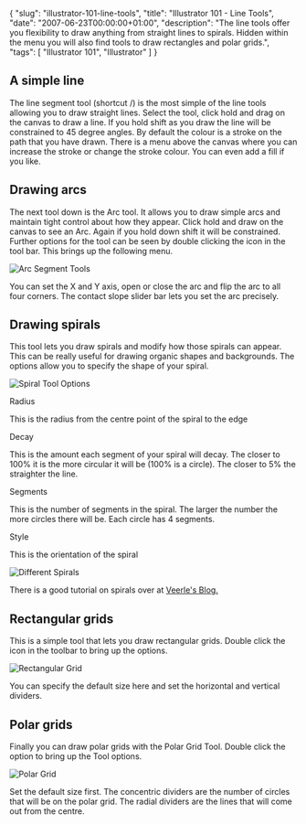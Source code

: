 {
  "slug": "illustrator-101-line-tools",
  "title": "Illustrator 101 - Line Tools",
  "date": "2007-06-23T00:00:00+01:00",
  "description": "The line tools offer you flexibility to draw anything from straight lines to spirals. Hidden within the menu you will also find tools to draw rectangles and polar grids.",
  "tags": [
    "Illustrator 101",
    "Illustrator"
  ]
}

## A simple line

The line segment tool (shortcut /) is the most simple of the line tools allowing you to draw straight lines. Select the tool, click hold and drag on the canvas to draw a line. If you hold shift as you draw the line will be constrained to 45 degree angles. By default the colour is a stroke on the path that you have drawn. There is a menu above the canvas where you can increase the stroke or change the stroke colour. You can even add a fill if you like.

## Drawing arcs

The next tool down is the Arc tool. It allows you to draw simple arcs and maintain tight control about how they appear. Click hold and draw on the canvas to see an Arc. Again if you hold down shift it will be constrained. Further options for the tool can be seen by double clicking the icon in the tool bar. This brings up the following menu. 

![Arc Segment Tools][1] 

You can set the X and Y axis, open or close the arc and flip the arc to all four corners. The contact slope slider bar lets you set the arc precisely.

## Drawing spirals

This tool lets you draw spirals and modify how those spirals can appear. This can be really useful for drawing organic shapes and backgrounds. The options allow you to specify the shape of your spiral.

![Spiral Tool Options][2] 

Radius

This is the radius from the centre point of the spiral to the edge

Decay

This is the amount each segment of your spiral will decay. The closer to 100% it is the more circular it will be (100% is a circle). The closer to 5% the straighter the line.

Segments

This is the number of segments in the spiral. The larger the number the more circles there will be. Each circle has 4 segments.

Style

This is the orientation of the spiral

![Different Spirals][3] 

There is a good tutorial on spirals over at [Veerle's Blog.][4]

## Rectangular grids

This is a simple tool that lets you draw rectangular grids. Double click the icon in the toolbar to bring up the options. 

![Rectangular Grid][5] 

You can specify the default size here and set the horizontal and vertical dividers.

## Polar grids

Finally you can draw polar grids with the Polar Grid Tool. Double click the option to bring up the Tool options.

![Polar Grid][6] 

Set the default size first. The concentric dividers are the number of circles that will be on the polar grid. The radial dividers are the lines that will come out from the centre.

 [1]: http://shapeshed.com/images/articles/arc_segment_tools.png 
 [2]: http://shapeshed.com/images/articles/spiral_options.png 
 [3]: http://shapeshed.com/images/articles/different_spirals.png 
 [4]: http://veerle.duoh.com/blog/comments/swirly_curls_in_adobe_illustrator/
 [5]: http://shapeshed.com/images/articles/rectangular_grid.png 
 [6]: http://shapeshed.com/images/articles/polar_grid.png 
